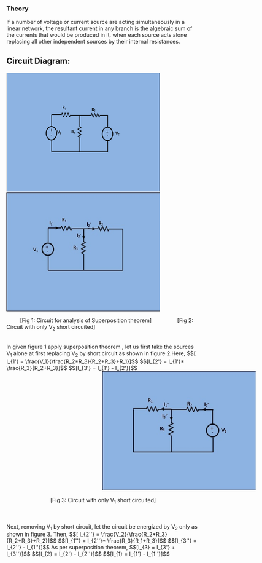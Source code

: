 ### Theory
<p>If a number of voltage or current source are acting simultaneously in a linear network, the resultant current in any branch is the algebraic sum of the currents that would be produced in it, when each source acts alone replacing all other independent sources by their internal resistances.
<br>
<h2>Circuit Diagram:</h2>
<img alt="" src="images/pic1.JPG" style="width:400px;height:310px;">
<img alt="" src="images/pic2.JPG" align="middle" style="width:400px;height:310px;"><br>
<p style="text-align:left"> &nbsp&nbsp&nbsp&nbsp&nbsp&nbsp&nbsp&nbsp
[Fig 1: Circuit for analysis of Superposition theorem]
 &nbsp&nbsp&nbsp&nbsp&nbsp&nbsp&nbsp&nbsp&nbsp&nbsp&nbsp&nbsp&nbsp&nbsp&nbsp
 [Fig 2: Circuit with only V<sub>2</sub> short circuited]</p><br>
In given figure 1 apply superposition theorem , let us first take the sources V<sub>1</sub> alone at first replacing V<sub>2</sub> by short circuit as shown in figure 2.Here,
$$[ I_{1'} = \frac{V_1}{\frac{R_2*R_3}{R_2+R_3}+R_1}]$$
$$[I_{2'} = I_{1'}* \frac{R_3}{R_2+R_3}]$$
$$[I_{3'} = I_{1'} - I_{2'}]$$								
<img alt="" src="images/pic3.JPG" style="position:relative; width:400px; height:310px; left:250px;">
<p style="text-align:center"> [Fig 3: Circuit with only V<sub>1</sub> short circuited]</p><br>
<br>
Next, removing V<sub>1</sub> by short circuit, let the circuit be energized by V<sub>2</sub> only as shown in figure 3. Then,
$$[ I_{2''} = \frac{V_2}{\frac{R_2*R_3}{R_2+R_3}+R_2}]$$
$$[I_{1''} = I_{2''}* \frac{R_3}{R_1+R_3}]$$
$$[I_{3''} = I_{2''} - I_{1''}]$$
As per superposition theorem,
$$[I_{3} = I_{3'} + I_{3''}]$$
$$[I_{2} = I_{2'} - I_{2''}]$$
$$[I_{1} = I_{1'} - I_{1''}]$$
</p><br><br><br><br>
</p>                           
<script id="MathJax-script" async src="https://cdn.jsdelivr.net/npm/mathjax@3/es5/tex-mml-chtml.js"></script>
